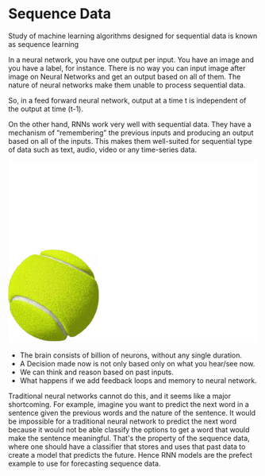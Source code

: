 # Sequence Data

Study of machine learning algorithms designed for sequential data is known as sequence learning

In a neural network, you have one output per input. You have an image and you have a label, for instance. There is no way you can input image after image on Neural Networks and get an output based on all of them. The nature of neural networks make them unable to process sequential data.

So, in a feed forward neural network, output at a time t is independent of the output at time \(t-1\).

On the other hand, RNNs work very well with sequential data. They have a mechanism of “remembering” the previous inputs and producing an output based on all of the inputs. This makes them well-suited for sequential type of data such as text, audio, video or any time-series data.

![Source : Google](.gitbook/assets/sequence.gif)



* The brain consists of billion of neurons, without any single duration.
* A Decision made now is not only based only on what you hear/see now.
* We can think and reason based on past inputs.
* What happens if we add feedback loops and memory to neural network.

Traditional neural networks cannot do this, and it seems like a major shortcoming. For example, imagine you want to predict the next word in a sentence given the previous words and the nature of the sentence. It would be impossible for a traditional neural network to predict the next word because it would not be able classify the options to get a word that would make the sentence meaningful. That's the property of the sequence data, where one should have a classifier that stores and uses that past data to create a model that predicts the future. Hence RNN models are the prefect example to use for forecasting sequence data.

